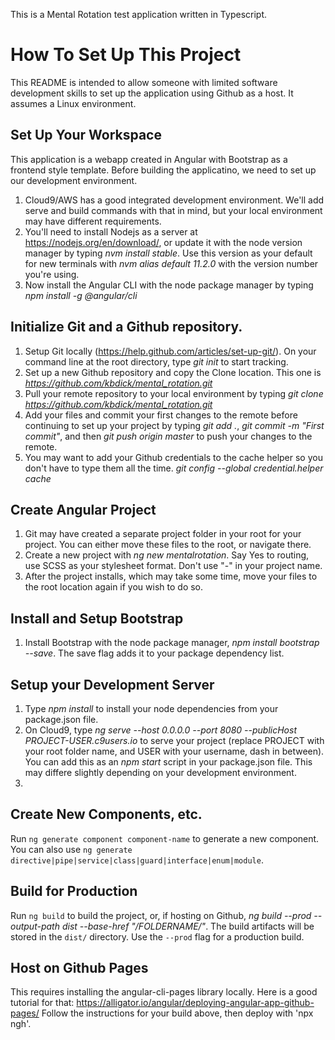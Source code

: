 This is a Mental Rotation test application written in Typescript.

# How To Set Up This Project

This README is intended to allow someone with limited software development skills to set up the application using Github as a host. It assumes a Linux environment.

## Set Up Your Workspace

This application is a webapp created in Angular with Bootstrap as a frontend style template. Before building the applicatino, we need to set up our development environment.

1. Cloud9/AWS has a good integrated development environment. We'll add serve and build commands with that in mind, but your local environment may have different requirements.
2. You'll need to install Nodejs as a server at https://nodejs.org/en/download/, or update it with the node version manager by typing *nvm install stable*. Use this version as your default for new terminals with *nvm alias default 11.2.0* with the version number you're using.
3. Now install the Angular CLI with the node package manager by typing *npm install -g @angular/cli* 

## Initialize Git and a Github repository.

1. Setup Git locally (https://help.github.com/articles/set-up-git/). On your command line at the root directory, type *git init* to start tracking.
2. Set up a new Github repository and copy the Clone location. This one is *https://github.com/kbdick/mental_rotation.git*
3. Pull your remote repository to your local environment by typing *git clone https://github.com/kbdick/mental_rotation.git*
4. Add your files and commit your first changes to the remote before continuing to set up your project by typing *git add .*, *git commit -m "First commit"*, and then *git push origin master* to push your changes to the remote.
5. You may want to add your Github credentials to the cache helper so you don't have to type them all the time. *git config --global credential.helper cache*

## Create Angular Project

1. Git may have created a separate project folder in your root for your project. You can either move these files to the root, or navigate there.
2. Create a new project with *ng new mentalrotation*. Say Yes to routing, use SCSS as your stylesheet format. Don't use "-" in your project name.
3. After the project installs, which may take some time, move your files to the root location again if you wish to do so.

## Install and Setup Bootstrap

1. Install Bootstrap with the node package manager, *npm install bootstrap --save*. The save flag adds it to your package dependency list.

## Setup your Development Server

1. Type *npm install* to install your node dependencies from your package.json file.
2. On Cloud9, type *ng serve --host 0.0.0.0 --port 8080 --publicHost PROJECT-USER.c9users.io* to serve your project (replace PROJECT with your root folder name, and USER with your username, dash in between). You can add this as an *npm start* script in your package.json file. This may differe slightly depending on your development environment.
3. 

## Create New Components, etc.

Run `ng generate component component-name` to generate a new component. You can also use `ng generate directive|pipe|service|class|guard|interface|enum|module`.

## Build for Production

Run `ng build` to build the project, or, if hosting on Github, *ng build --prod --output-path dist --base-href "/FOLDERNAME/"*. The build artifacts will be stored in the `dist/` directory. Use the `--prod` flag for a production build.

## Host on Github Pages

This requires installing the angular-cli-pages library locally. Here is a good tutorial for that: https://alligator.io/angular/deploying-angular-app-github-pages/
Follow the instructions for your build above, then deploy with 'npx ngh'.